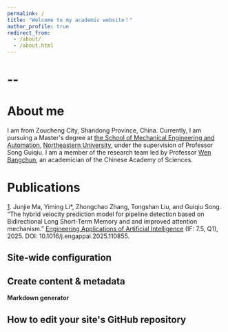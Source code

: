 ```yaml
---
permalink: /
title: "Welcome to my academic website！"
author_profile: true
redirect_from: 
  - /about/
  - /about.html
---
```

--
=====

About me
======
  I am from Zoucheng City, Shandong Province, China. Currently, I am pursuing a Master's degree at [the School of Mechanical Engineering and Automation](http://www.me.neu.edu.cn/), [Northeastern University](https://www.neu.edu.cn/), under the supervision of Professor Song Guiqiu. I am a member of the research team led by Professor [Wen Bangchun](https://baike.baidu.com/item/%E9%97%BB%E9%82%A6%E6%A4%BF/3820254), an academician of the Chinese Academy of Sciences.

Publications
======
[1](https://doi.org/10.1016/j.engappai.2025.110855). Junjie Ma, Yiming Li*, Zhongchao Zhang, Tongshan Liu, and Guiqiu Song. “The hybrid velocity prediction model for pipeline detection based on Bidirectional Long Short-Term Memory and and improved attention mechanism.” [Engineering Applications of Artificial Intelligence](https://www.sciencedirect.com/journal/engineering-applications-of-artificial-intelligence) (IF: 7.5, Q1), 2025. DOI: 10.1016/j.engappai.2025.110855.

Site-wide configuration
------

Create content & metadata
------

**Markdown generator**



How to edit your site's GitHub repository
------


